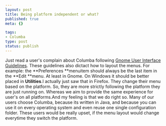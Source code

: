 ```yaml
--- 
layout: post
title: Being platform independent or what?
published: true
meta: {}

tags: 
- Columba
type: post
status: publish
---
```

Just read a user's complain about Columba following [Gnome User Interface Guidelines](http://developer.gnome.org/projects/gup/hig/). These guidelines also dictact how to layout the menus. For example: the **Preferences **menuitem should always be the last item in the **Edit **menu. At least in Gnome. On Windows it should be better placed in **Utilities**.I actually just saw that in Firefox. They change their menu based on the platform. So, they are more strictly following the platform they are just running on. Whereas we aim to provide the same experience for user's on all platforms.And my feeling is that we do right so. Many of our users choose Columba, because its written in Java, and because you can use it on every operating system and even reuse one single configuration folder. These users would be really upset, if the menu layout would change everytime they switch the platform.

